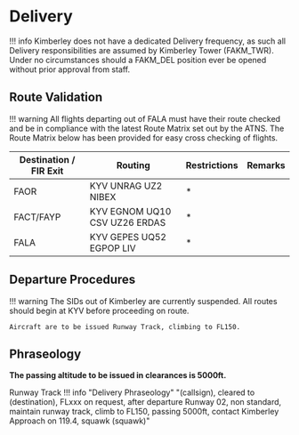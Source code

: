 # Delivery

!!! info
    Kimberley does not have a dedicated Delivery frequency, as such all Delivery responsibilities are assumed by Kimberley Tower (FAKM_TWR). Under no circumstances should a FAKM_DEL position ever be opened without prior approval from staff.

## Route Validation

!!! warning
    All flights departing out of FALA must have their route checked and be in compliance with the latest Route Matrix set out by the ATNS. The Route Matrix below has been provided for easy cross checking of flights.

| Destination / FIR Exit | Routing                                   | Restrictions | Remarks |
|-------------------------|-------------------------------------------|--------------|---------|
| FAOR              | KYV UNRAG UZ2 NIBEX                          | *            |         |
| FACT/FAYP         | KYV EGNOM UQ10 CSV UZ26 ERDAS                | *            |         |
| FALA              | KYV GEPES UQ52 EGPOP LIV                     | *            |         |



## Departure Procedures

!!! warning
    The SIDs out of Kimberley are currently suspended. All routes should begin at KYV before proceeding on route.

    Aircraft are to be issued Runway Track, climbing to FL150.

## Phraseology

**The passing altitude to be issued in clearances is 5000ft.**

Runway Track
!!! info "Delivery Phraseology"
    "(callsign), cleared to (destination), FLxxx on request, after departure Runway 02, non standard, maintain runway track, climb to FL150, passing 5000ft, contact Kimberley Approach on 119.4, squawk (squawk)"